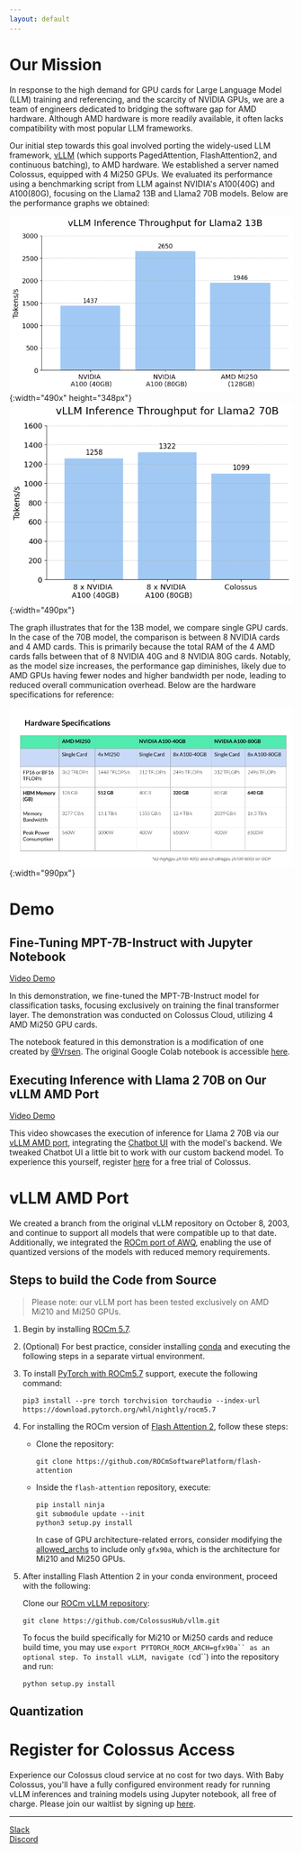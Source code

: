```yaml
---
layout: default
---
```

# Our Mission
In response to the high demand for GPU cards for Large Language Model (LLM) training and referencing, and the scarcity of NVIDIA GPUs, we are a team of engineers dedicated to bridging the software gap for AMD hardware. Although AMD hardware is more readily available, it often lacks compatibility with most popular LLM frameworks.

Our initial step towards this goal involved porting the widely-used LLM framework, [vLLM](https://github.com/vllm-project/vllm) (which supports PagedAttention, FlashAttention2, and continuous batching), to AMD hardware. We established a server named Colossus, equipped with 4 Mi250 GPUs. We evaluated its performance using a benchmarking script from LLM against NVIDIA's A100(40G) and A100(80G), focusing on the Llama2 13B and Llama2 70B models. Below are the performance graphs we obtained:

![Llama 2 13B Throughput](./assets/llama2-13b-throughput.png){:width="490x" height="348px"}
![Llama 2 70B Throughput](./assets/llama2-70b-throughput.png){:width="490px"}

The graph illustrates that for the 13B model, we compare single GPU cards. In the case of the 70B model, the comparison is between 8 NVIDIA cards and 4 AMD cards. This is primarily because the total RAM of the 4 AMD cards falls between that of 8 NVIDIA 40G and 8 NVIDIA 80G cards. Notably, as the model size increases, the performance gap diminishes, likely due to AMD GPUs having fewer nodes and higher bandwidth per node, leading to reduced overall communication overhead. Below are the hardware specifications for reference:

![hardware spec](./assets/hardware-specs.png){:width="990px"}

# Demo
## Fine-Tuning MPT-7B-Instruct with Jupyter Notebook
[Video Demo](https://www.loom.com/share/29ce1195945d4971ab0675b2a9565ff4?sid=547557a9-bc7c-4eef-b08f-dc8d7667cc30)

In this demonstration, we fine-tuned the MPT-7B-Instruct model for classification tasks, focusing exclusively on training the final transformer layer. The demonstration was conducted on Colossus Cloud, utilizing 4 AMD Mi250 GPU cards.

The notebook featured in this demonstration is a modification of one created by [@Vrsen](https://www.youtube.com/watch?v=3de0Utr9XnI). The original Google Colab notebook is accessible [here](https://colab.research.google.com/drive/1DqKNPOzyMUXmJiJFvJITOahVDxCrA-wA).

## Executing Inference with Llama 2 70B on Our vLLM AMD Port
[Video Demo](https://www.loom.com/share/463626f7871e4340b79fe0f6f22129b1?sid=282284e5-abc6-4f31-8199-f863da792692)

This video showcases the execution of inference for Llama 2 70B via our [vLLM AMD port](#vllm-amd-port), integrating the [Chatbot UI](https://github.com/mckaywrigley/chatbot-ui) with the model's backend. We tweaked Chatbot UI a little bit to work with our custom backend model. To experience this yourself, register [here](#register-for-colossus-access) for a free trial of Colossus.

# vLLM AMD Port
We created a branch from the original vLLM repository on October 8, 2003, and continue to support all models that were compatible up to that date. Additionally, we integrated the [ROCm port of AWQ](https://github.com/ColossusHub/vllm/commit/6e6121f942617d0963482f10f20f7184047c29b1), enabling the use of quantized versions of the models with reduced memory requirements. 

## Steps to build the Code from Source

> Please note: our vLLM port has been tested exclusively on AMD Mi210 and Mi250 GPUs.

1. Begin by installing [ROCm 5.7](https://rocm.docs.amd.com/en/latest/deploy/linux/installer/install.html).
2. (Optional) For best practice, consider installing [conda](https://docs.conda.io/projects/miniconda/en/latest/) and executing the following steps in a separate virtual environment.
3. To install [PyTorch with ROCm5.7](https://pytorch.org/get-started/locally/) support, execute the following command:

    ```shell
    pip3 install --pre torch torchvision torchaudio --index-url https://download.pytorch.org/whl/nightly/rocm5.7
    ```

4. For installing the ROCm version of [Flash Attention 2](https://github.com/ROCmSoftwarePlatform/flash-attention), follow these steps:

    * Clone the repository:

        ```shell
        git clone https://github.com/ROCmSoftwarePlatform/flash-attention
        ``` 

    * Inside the `flash-attention` repository, execute:

        ```shell
        pip install ninja
        git submodule update --init 
        python3 setup.py install 
        ```

        In case of GPU architecture-related errors, consider modifying the [allowed_archs](https://github.com/ROCmSoftwarePlatform/flash-attention/blob/3d2b6f5d037782cc2c906909a46fb7e2e1b48b25/setup.py#L215) to include only `gfx90a`, which is the architecture for Mi210 and Mi250 GPUs.

    
5. After installing Flash Attention 2 in your conda environment, proceed with the following:

    Clone our [ROCm vLLM repository](https://github.com/ColossusHub/vllm):

    ```shell
    git clone https://github.com/ColossusHub/vllm.git
    ```

    To focus the build specifically for Mi210 or Mi250 cards and reduce build time, you may use `export PYTORCH_ROCM_ARCH=gfx90a`` as an optional step. To install vLLM, navigate (`cd``) into the repository and run:
    
    ```shell
    python setup.py install 
    ```

## Quantization


# Register for Colossus Access
Experience our Colossus cloud service at no cost for two days. With Baby Colossus, you'll have a fully configured environment ready for running vLLM inferences and training models using Jupyter notebook, all free of charge. Please join our waitlist by signing up [here](https://forms.gle/EVHTfyW1fmXEzwRQ7).

* * *
[Slack](https://join.slack.com/t/colossus-9h48252/shared_invite/zt-27wnzrsuv-Du4mNSac87lqYksM83I2pw)   
[Discord](https://discord.gg/BzAtTH9XW3)